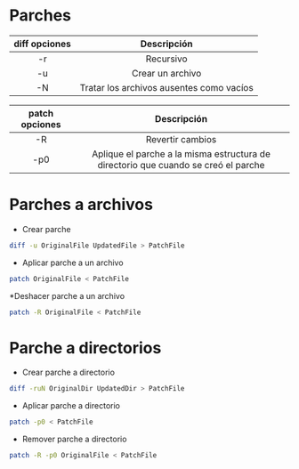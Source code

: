 # Parches

|**diff** opciones|Descripción|
|:-------------:|:-------------:|
|-r | Recursivo |
|-u | Crear un archivo|
|-N | Tratar los archivos ausentes como vacíos|

|**patch** opciones|Descripción|
|:-------------:|:-------------:|
|-R | Revertir cambios |
|-p0 |Aplique el parche a la misma estructura de directorio que cuando se creó el parche |

# Parches a archivos

* Crear parche

```bash
diff -u OriginalFile UpdatedFile > PatchFile
```

* Aplicar parche a un archivo

```bash
patch OriginalFile < PatchFile
```
*Deshacer parche a un archivo

```bash
patch -R OriginalFile < PatchFile
```

# Parche a directorios

* Crear parche a directorio

```bash
diff -ruN OriginalDir UpdatedDir > PatchFile
```

* Aplicar parche a directorio

```bash
patch -p0 < PatchFile
```

* Remover parche a directorio

```bash
patch -R -p0 OriginalFile < PatchFile
```
